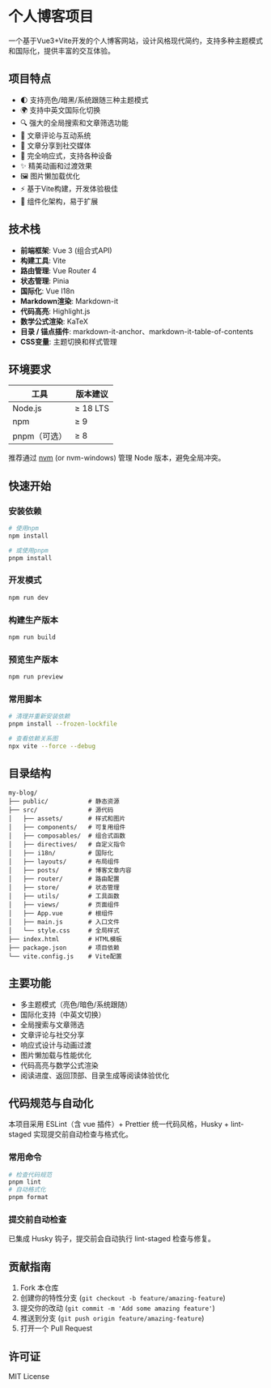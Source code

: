 # 个人博客项目

一个基于Vue3+Vite开发的个人博客网站，设计风格现代简约，支持多种主题模式和国际化，提供丰富的交互体验。

## 项目特点

- 🌓 支持亮色/暗黑/系统跟随三种主题模式
- 🌍 支持中英文国际化切换
- 🔍 强大的全局搜索和文章筛选功能
- 💬 文章评论与互动系统
- 🔄 文章分享到社交媒体
- 📱 完全响应式，支持各种设备
- ✨ 精美动画和过渡效果
- 🖼️ 图片懒加载优化
- ⚡ 基于Vite构建，开发体验极佳
- 🧩 组件化架构，易于扩展

## 技术栈

- **前端框架**: Vue 3 (组合式API)
- **构建工具**: Vite 
- **路由管理**: Vue Router 4
- **状态管理**: Pinia
- **国际化**: Vue I18n
- **Markdown渲染**: Markdown-it
- **代码高亮**: Highlight.js
- **数学公式渲染**: KaTeX
- **目录 / 锚点插件**: markdown-it-anchor、markdown-it-table-of-contents
- **CSS变量**: 主题切换和样式管理

## 环境要求

| 工具 | 版本建议 |
|------|---------|
| Node.js | ≥ 18 LTS |
| npm | ≥ 9 |
| pnpm（可选） | ≥ 8 |

推荐通过 [nvm](https://github.com/coreybutler/nvm-windows) (or nvm-windows) 管理 Node 版本，避免全局冲突。

## 快速开始

### 安装依赖

```bash
# 使用npm
npm install

# 或使用pnpm
pnpm install
```

### 开发模式

```bash
npm run dev
```

### 构建生产版本

```bash
npm run build
```

### 预览生产版本

```bash
npm run preview
```

### 常用脚本

```bash
# 清理并重新安装依赖
pnpm install --frozen-lockfile

# 查看依赖关系图
npx vite --force --debug
```

## 目录结构

```
my-blog/
├── public/           # 静态资源
├── src/              # 源代码
│   ├── assets/       # 样式和图片
│   ├── components/   # 可复用组件
│   ├── composables/  # 组合式函数
│   ├── directives/   # 自定义指令
│   ├── i18n/         # 国际化
│   ├── layouts/      # 布局组件
│   ├── posts/        # 博客文章内容
│   ├── router/       # 路由配置
│   ├── store/        # 状态管理
│   ├── utils/        # 工具函数
│   ├── views/        # 页面组件
│   ├── App.vue       # 根组件
│   ├── main.js       # 入口文件
│   └── style.css     # 全局样式
├── index.html        # HTML模板
├── package.json      # 项目依赖
└── vite.config.js    # Vite配置
```

## 主要功能

- 多主题模式（亮色/暗色/系统跟随）
- 国际化支持（中英文切换）
- 全局搜索与文章筛选
- 文章评论与社交分享
- 响应式设计与动画过渡
- 图片懒加载与性能优化
- 代码高亮与数学公式渲染
- 阅读进度、返回顶部、目录生成等阅读体验优化

## 代码规范与自动化

本项目采用 ESLint（含 vue 插件）+ Prettier 统一代码风格，Husky + lint-staged 实现提交前自动检查与格式化。

### 常用命令

```bash
# 检查代码规范
pnpm lint
# 自动格式化
pnpm format
```

### 提交前自动检查

已集成 Husky 钩子，提交前会自动执行 lint-staged 检查与修复。

## 贡献指南

1. Fork 本仓库
2. 创建你的特性分支 (`git checkout -b feature/amazing-feature`)
3. 提交你的改动 (`git commit -m 'Add some amazing feature'`)
4. 推送到分支 (`git push origin feature/amazing-feature`)
5. 打开一个 Pull Request

## 许可证

MIT License
